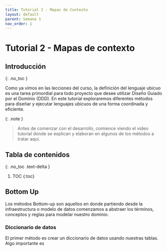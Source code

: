 ```yaml
---
title: Tutorial 2 - Mapas de Contexto
layout: default
parent: Semana 1
nav_order: 1
---
```


# Tutorial 2 - Mapas de contexto

## Introducción
{: .no_toc }

Como ya vimos en las lecciones del curso, la definición del lenguaje ubicuo es una tarea primordial para todo proyecto que desee utilizar Diseño Guiado por el Dominio (DDD). En este tutorial exploraremos diferentes métodos para diseñar y ejecutar lenguajes ubicuos de una forma coordinada y eficiente.

{: .note }
> Antes de comenzar con el desarrollo, comience viendo el video tutorial donde se explican y elaboran en algunos de los métodos a tratar aquí.


## Tabla de contenidos
{: .no_toc .text-delta }

1. TOC
{:toc}


## Bottom Up

Los métodos Bottom-up son aquellos en donde partiendo desde la infraestructura o modelo de datos comenzamos a abstraer los términos, conceptos y reglas para modelar nuestro dominio. 

### Diccionario de datos

El primer método es crear un diccionario de datos usando nuestras tablas. Algo importante es 
